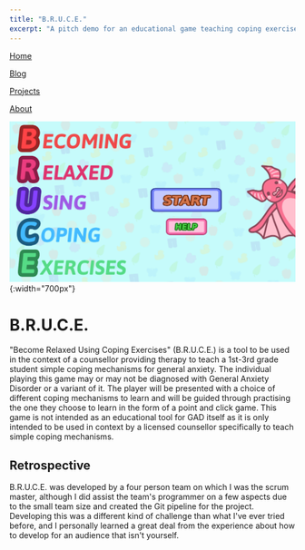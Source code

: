 ```yaml
---
title: "B.R.U.C.E."
excerpt: "A pitch demo for an educational game teaching coping exercises"
---
```


<!--
   Copyright 2022 Henry R. Chronowski

   Built from Daniel Buckstein's template at https://dbuckstein.github.io/
   
   Licensed under the Apache License, Version 2.0 (the "License");
   you may not use this file except in compliance with the License.
   You may obtain a copy of the License at

       http://www.apache.org/licenses/LICENSE-2.0

   Unless required by applicable law or agreed to in writing, software
   distributed under the License is distributed on an "AS IS" BASIS,
   WITHOUT WARRANTIES OR CONDITIONS OF ANY KIND, either express or implied.
   See the License for the specific language governing permissions and
   limitations under the License.
-->


<script src="https://polyfill.io/v3/polyfill.min.js?features=es6"></script>
<script id="MathJax-script" async src="https://cdn.jsdelivr.net/npm/mathjax@3/es5/tex-mml-chtml.js"></script>


[Home](/projects/../)

[Blog](/blog/)

[Projects](/projects/)

[About](/about/)

![Bruce Menu Screenshot](/assets/img/bruceGrab.png){:width="700px"}

# B.R.U.C.E.

"Become Relaxed Using Coping Exercises" (B.R.U.C.E.) is a tool to be used in the context of a counsellor providing therapy to teach a 1st-3rd grade student simple coping mechanisms for general anxiety. The individual playing this game may or may not be diagnosed with General Anxiety Disorder or a variant of it. The player will be presented with a choice of different coping mechanisms to learn and will be guided through practising the one they choose to learn in the form of a point and click game. This game is not intended as an educational tool for GAD itself as it is only intended to be used in context by a licensed counsellor specifically to teach simple coping mechanisms.

## Retrospective

B.R.U.C.E. was developed by a four person team on which I was the scrum master, although I did assist the team's programmer on a few aspects due to the small team size and created the Git pipeline for the project. Developing this was a different kind of challenge than what I've ever tried before, and I personally learned a great deal from the experience about how to develop for an audience that isn't yourself.
